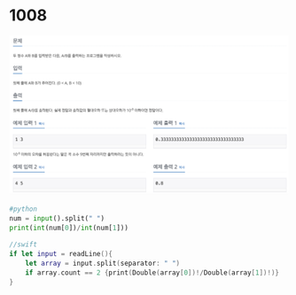 # 1008

![1008.png](1008.png)

```python
#python
num = input().split(" ")
print(int(num[0])/int(num[1]))
```
```swift
//swift
if let input = readLine(){
    let array = input.split(separator: " ")
    if array.count == 2 {print(Double(array[0])!/Double(array[1])!)}
}
```
